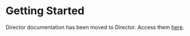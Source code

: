 # Getting Started

Director documentation has been moved to Director. Access them [here](https://director.tjhsst.edu/docs/).
